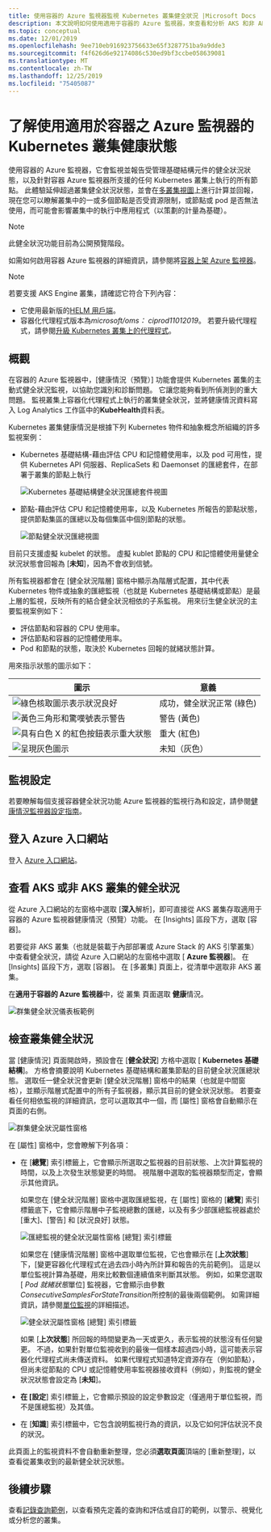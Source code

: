 ```yaml
---
title: 使用容器的 Azure 監視器監視 Kubernetes 叢集健全狀況 |Microsoft Docs
description: 本文說明如何使用適用于容器的 Azure 監視器，來查看和分析 AKS 和非 AKS 叢集的健康情況。
ms.topic: conceptual
ms.date: 12/01/2019
ms.openlocfilehash: 9ee710eb916923756633e65f3287751ba9a9dde3
ms.sourcegitcommit: f4f626d6e92174086c530ed9bf3ccbe058639081
ms.translationtype: MT
ms.contentlocale: zh-TW
ms.lasthandoff: 12/25/2019
ms.locfileid: "75405087"
---
```

# <a name="understand-kubernetes-cluster-health-with-azure-monitor-for-containers"></a>了解使用適用於容器之 Azure 監視器的 Kubernetes 叢集健康狀態

使用容器的 Azure 監視器，它會監視並報告受管理基礎結構元件的健全狀況狀態，以及針對容器 Azure 監視器所支援的任何 Kubernetes 叢集上執行的所有節點。 此體驗延伸超過叢集健全狀況狀態，並會在[多叢集視圖](container-insights-analyze.md#multi-cluster-view-from-azure-monitor)上進行計算並回報，現在您可以瞭解叢集中的一或多個節點是否受資源限制，或節點或 pod 是否無法使用，而可能會影響叢集中的執行中應用程式（以策劃的計量為基礎）。

>[!NOTE]
>此健全狀況功能目前為公開預覽階段。
>

如需如何啟用容器 Azure 監視器的詳細資訊，請參閱將[容器上架 Azure 監視器](container-insights-onboard.md)。

>[!NOTE]
>若要支援 AKS Engine 叢集，請確認它符合下列內容：
>- 它使用最新版的[HELM 用戶端](https://helm.sh/docs/using_helm/)。
>- 容器化代理程式版本為*microsoft/oms： ciprod11012019*。 若要升級代理程式，請參閱[升級 Kubernetes 叢集上的代理程式](container-insights-manage-agent.md#upgrading-agent-on-monitored-kubernetes-cluster)。
>

## <a name="overview"></a>概觀

在容器的 Azure 監視器中，[健康情況（預覽）] 功能會提供 Kubernetes 叢集的主動式健全狀況監視，以協助您識別和診斷問題。 它讓您能夠看到所偵測到的重大問題。 監視叢集上容器化代理程式上執行的叢集健全狀況，並將健康情況資料寫入 Log Analytics 工作區中的**KubeHealth**資料表。 

Kubernetes 叢集健康情況是根據下列 Kubernetes 物件和抽象概念所組織的許多監視案例：

- Kubernetes 基礎結構-藉由評估 CPU 和記憶體使用率，以及 pod 可用性，提供 Kubernetes API 伺服器、ReplicaSets 和 Daemonset 的匯總套件，在部署于叢集的節點上執行

    ![Kubernetes 基礎結構健全狀況匯總套件視圖](./media/container-insights-health/health-view-kube-infra-01.png)

- 節點-藉由評估 CPU 和記憶體使用率，以及 Kubernetes 所報告的節點狀態，提供節點集區的匯總以及每個集區中個別節點的狀態。

    ![節點健全狀況匯總視圖](./media/container-insights-health/health-view-nodes-01.png)

目前只支援虛擬 kubelet 的狀態。 虛擬 kublet 節點的 CPU 和記憶體使用量健全狀況狀態會回報為 [**未知**]，因為不會收到信號。

所有監視器都會在 [健全狀況階層] 窗格中顯示為階層式配置，其中代表 Kubernetes 物件或抽象的匯總監視（也就是 Kubernetes 基礎結構或節點）是最上層的監視，反映所有的結合健全狀況相依的子系監視。 用來衍生健全狀況的主要監視案例如下：

* 評估節點和容器的 CPU 使用率。
* 評估節點和容器的記憶體使用率。
* Pod 和節點的狀態，取決於 Kubernetes 回報的就緒狀態計算。

用來指示狀態的圖示如下：

|圖示|意義|  
|--------|-----------|  
|![綠色核取圖示表示狀況良好](./media/container-insights-health/healthyicon.png)|成功，健全狀況正常 (綠色)|  
|![黃色三角形和驚嘆號表示警告](./media/container-insights-health/warningicon.png)|警告 (黃色)|  
|![具有白色 X 的紅色按鈕表示重大狀態](./media/container-insights-health/criticalicon.png)|重大 (紅色)|  
|![呈現灰色圖示](./media/container-insights-health/grayicon.png)|未知（灰色）|  

## <a name="monitor-configuration"></a>監視設定

若要瞭解每個支援容器健全狀況功能 Azure 監視器的監視行為和設定，請參閱[健康情況監視器設定指南](container-insights-health-monitors-config.md)。

## <a name="sign-in-to-the-azure-portal"></a>登入 Azure 入口網站

登入 [Azure 入口網站](https://portal.azure.com)。 

## <a name="view-health-of-an-aks-or-non-aks-cluster"></a>查看 AKS 或非 AKS 叢集的健全狀況

從 Azure 入口網站的左窗格中選取 [**深入**解析]，即可直接從 AKS 叢集存取適用于容器的 Azure 監視器健康情況（預覽）功能。 在 [Insights] 區段下方，選取 [容器]。 

若要從非 AKS 叢集（也就是裝載于內部部署或 Azure Stack 的 AKS 引擎叢集）中查看健全狀況，請從 Azure 入口網站的左窗格中選取 [ **Azure 監視器**]。 在 [Insights] 區段下方，選取 [容器]。  在 [多叢集] 頁面上，從清單中選取非 AKS 叢集。

在**適用于容器的 Azure 監視器**中，從 叢集 頁面選取 **健康**情況。

![群集健全狀況儀表板範例](./media/container-insights-health/container-insights-health-page.png)

## <a name="review-cluster-health"></a>檢查叢集健全狀況

當 [健康情況] 頁面開啟時，預設會在 [**健全狀況**] 方格中選取 [ **Kubernetes 基礎結構**]。  方格會摘要說明 Kubernetes 基礎結構和叢集節點的目前健全狀況匯總狀態。 選取任一健全狀況會更新 [健全狀況階層] 窗格中的結果（也就是中間窗格），並顯示階層式配置中的所有子監視器，顯示其目前的健全狀況狀態。 若要查看任何相依監視的詳細資訊，您可以選取其中一個，而 [屬性] 窗格會自動顯示在頁面的右側。 

![群集健全狀況屬性窗格](./media/container-insights-health/health-view-property-pane.png)

在 [屬性] 窗格中，您會瞭解下列各項：

- 在 [**總覽**] 索引標籤上，它會顯示所選取之監視器的目前狀態、上次計算監視的時間，以及上次發生狀態變更的時間。 視階層中選取的監視器類型而定，會顯示其他資訊。

    如果您在 [健全狀況階層] 窗格中選取匯總監視，在 [屬性] 窗格的 [**總覽**] 索引標籤底下，它會顯示階層中子監視總數的匯總，以及有多少部匯總監視器處於 [重大]、[警告] 和 [狀況良好] 狀態。 

    ![匯總監視的健全狀況屬性窗格 [總覽] 索引標籤](./media/container-insights-health/health-overview-aggregate-monitor.png)

    如果您在 [健康情況階層] 窗格中選取單位監視，它也會顯示在 [**上次狀態**] 下，[變更容器化代理程式在過去四小時內所計算和報告的先前範例]。 這是以單位監視計算為基礎，用來比較數個連續值來判斷其狀態。 例如，如果您選取 [ *Pod 就緒狀態*單位] 監視器，它會顯示由參數*ConsecutiveSamplesForStateTransition*所控制的最後兩個範例。 如需詳細資訊，請參閱[單位監視](container-insights-health-monitors-config.md#unit-monitors)的詳細描述。
    
    ![健全狀況屬性窗格 [總覽] 索引標籤](./media/container-insights-health/health-overview-unit-monitor.png)

    如果 [**上次狀態**] 所回報的時間變更為一天或更久，表示監視的狀態沒有任何變更。 不過，如果針對單位監視收到的最後一個樣本超過四小時，這可能表示容器化代理程式尚未傳送資料。 如果代理程式知道特定資源存在（例如節點），但尚未從節點的 CPU 或記憶體使用率監視器接收資料（例如），則監視的健全狀況狀態會設定為 [**未知**]。  

- **在 [設定**] 索引標籤上，它會顯示預設的設定參數設定（僅適用于單位監視，而不是匯總監視）及其值。
- 在 [**知識**] 索引標籤中，它包含說明監視行為的資訊，以及它如何評估狀況不良的狀況。

此頁面上的監視資料不會自動重新整理，您必須**選取頁面**頂端的 [重新整理]，以查看從叢集收到的最新健全狀況狀態。

## <a name="next-steps"></a>後續步驟

查看[記錄查詢範例](container-insights-log-search.md#search-logs-to-analyze-data)，以查看預先定義的查詢和評估或自訂的範例，以警示、視覺化或分析您的叢集。
